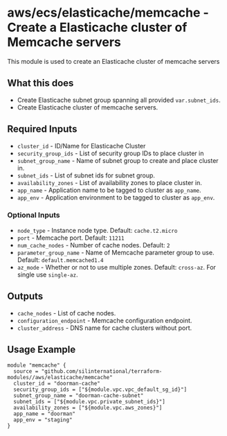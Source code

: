 # aws/ecs/elasticache/memcache - Create a Elasticache cluster of Memcache servers
This module is used to create an Elasticache cluster of memcache servers

## What this does

 - Create Elasticache subnet group spanning all provided `var.subnet_ids`.
 - Create Elasticache cluster of memcache servers.

## Required Inputs

 - `cluster_id` - ID/Name for Elasticache Cluster
 - `security_group_ids` - List of security group IDs to place cluster in
 - `subnet_group_name` - Name of subnet group to create and place cluster in.
 - `subnet_ids` - List of subnet ids for subnet group.
 - `availability_zones` - List of availability zones to place cluster in.
 - `app_name` - Application name to be tagged to cluster as `app_name`.
 - `app_env` - Application environment to be tagged to cluster as `app_env`.

### Optional Inputs

 - `node_type` - Instance node type. Default: `cache.t2.micro`
 - `port` - Memcache port. Default: `11211`
 - `num_cache_nodes` - Number of cache nodes. Default: `2`
 - `parameter_group_name` - Name of Memcache parameter group to use. Default: `default.memcached1.4`
 - `az_mode` - Whether or not to use multiple zones. Default: `cross-az`. For single use `single-az`.

## Outputs

 - `cache_nodes` - List of cache nodes.
 - `configuration_endpoint` - Memcache configuration endpoint.
 - `cluster_address` - DNS name for cache clusters without port.

## Usage Example

```hcl
module "memcache" {
  source = "github.com/silinternational/terraform-modules//aws/elasticache/memcache"
  cluster_id = "doorman-cache"
  security_group_ids = ["${module.vpc.vpc_default_sg_id}"]
  subnet_group_name = "doorman-cache-subnet"
  subnet_ids = ["${module.vpc.private_subnet_ids}"]
  availability_zones = ["${module.vpc.aws_zones}"]
  app_name = "doorman"
  app_env = "staging"
}
```
